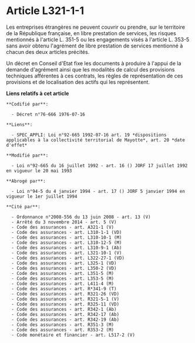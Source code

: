 # Article L321-1-1

Les entreprises étrangères ne peuvent couvrir ou prendre, sur le territoire de la République française, en libre prestation
de services, les risques mentionnés à l'article L. 351-5 ou les engagements visés à l'article L. 353-5 sans avoir obtenu
l'agrément de libre prestation de services mentionné à chacun des deux articles précités.

Un décret en Conseil d'Etat fixe les documents à produire à l'appui de la demande d'agrément ainsi que les modalités de
calcul des provisions techniques afférentes à ces contrats, les règles de représentation de ces provisions et de localisation
des actifs qui les représentent.

**Liens relatifs à cet article**

	**Codifié par**:

	  - Décret n°76-666 1976-07-16

	**Liens**:

	  - SPEC_APPLI: Loi n°92-665 1992-07-16 art. 19 *dispositions applicables à la collectivité territorial de Mayotte*, art. 20 *date d'effet*

	**Modifié par**:

	  - Loi n°92-665 du 16 juillet 1992 - art. 16 () JORF 17 juillet 1992 en vigueur le 20 mai 1993

	**Abrogé par**:

	  - Loi n°94-5 du 4 janvier 1994 - art. 17 () JORF 5 janvier 1994 en vigueur le 1er juillet 1994

	**Cité par**:

	  - Ordonnance n°2008-556 du 13 juin 2008 - art. 13 (V)
	  - Arrêté du 3 novembre 2014 - art. 5 (V)
	  - Code des assurances - art. A321-1 (V)
	  - Code des assurances - art. L310-1-1 (VD)
	  - Code des assurances - art. L310-10-1 (M)
	  - Code des assurances - art. L310-12-5 (M)
	  - Code des assurances - art. L310-9-1 (Ab)
	  - Code des assurances - art. L321-10-1 (V)
	  - Code des assurances - art. L322-27-1 (VD)
	  - Code des assurances - art. L325-1 (VD)
	  - Code des assurances - art. L350-2 (VD)
	  - Code des assurances - art. L351-5 (M)
	  - Code des assurances - art. L353-5 (M)
	  - Code des assurances - art. L411-4 (M)
	  - Code des assurances - art. R*341-9 (T)
	  - Code des assurances - art. R321-26 (VD)
	  - Code des assurances - art. R321-5-1 (V)
	  - Code des assurances - art. R325-11 (VD)
	  - Code des assurances - art. R342-1 (Ab)
	  - Code des assurances - art. R342-17 (Ab)
	  - Code des assurances - art. R342-19 (Ab)
	  - Code des assurances - art. R351-3 (M)
	  - Code des assurances - art. R353-2 (M)
	  - Code monétaire et financier - art. L517-2 (V)
